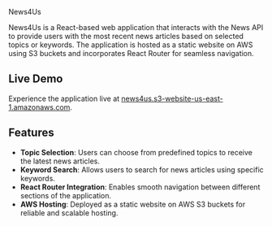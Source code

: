 News4Us

News4Us is a React-based web application that interacts with the News API to provide users with the most recent news articles based on selected topics or keywords. The application is hosted as a static website on AWS using S3 buckets and incorporates React Router for seamless navigation.

## Live Demo

Experience the application live at [news4us.s3-website-us-east-1.amazonaws.com](http://news4us.s3-website-us-east-1.amazonaws.com).

## Features

- **Topic Selection**: Users can choose from predefined topics to receive the latest news articles.
- **Keyword Search**: Allows users to search for news articles using specific keywords.
- **React Router Integration**: Enables smooth navigation between different sections of the application.
- **AWS Hosting**: Deployed as a static website on AWS S3 buckets for reliable and scalable hosting.
